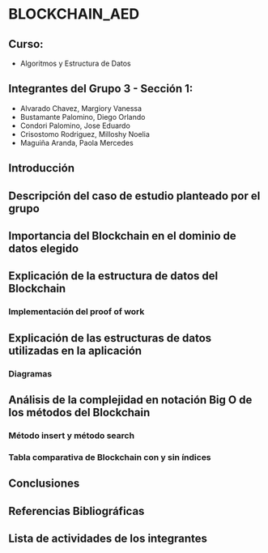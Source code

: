 # BLOCKCHAIN_AED
## Curso:
- Algoritmos y Estructura de Datos
## Integrantes del Grupo 3 - Sección 1:
- Alvarado Chavez, Margiory Vanessa
- Bustamante Palomino, Diego Orlando
- Condori Palomino, Jose Eduardo
- Crisostomo Rodriguez, Milloshy Noelia
- Maguiña Aranda, Paola Mercedes

## Introducción
## Descripción del caso de estudio planteado por el grupo
## Importancia del Blockchain en el dominio de datos elegido
## Explicación de la estructura de datos del Blockchain
### Implementación del proof of work
## Explicación de las estructuras de datos utilizadas en la aplicación 
### Diagramas
## Análisis de la complejidad en notación Big O de los métodos del Blockchain
### Método insert y  método search
### Tabla comparativa de Blockchain con y sin índices
## Conclusiones
## Referencias Bibliográficas
## Lista de actividades de los integrantes

